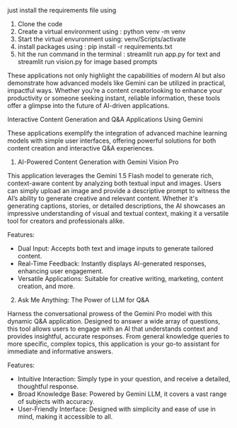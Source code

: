 
just install the requirements file using 
1) Clone the code
2) Create a virtual environment using : python venv -m venv
3) Start the virtual envuronment using: venv/Scripts/activate
4) install packages using : pip install -r requirements.txt
5) hit the run command in the terminal : streamlit run app.py for text and streamlit run vision.py for image based prompts




These applications not only highlight the capabilities of modern AI but also demonstrate how advanced models like Gemini can be utilized in practical, 
impactful ways. Whether you’re a content creatorlooking to enhance your productivity or someone seeking instant, reliable information, 
these tools offer a glimpse into the future of AI-driven applications.


Interactive Content Generation and Q&A Applications Using Gemini 


These applications exemplify the integration of advanced machine learning models with simple user interfaces,
offering powerful solutions for both content creation and interactive Q&A experiences.

 1. AI-Powered Content Generation with Gemini Vision Pro

This application leverages the Gemini 1.5 Flash model to generate rich, context-aware content by analyzing both textual 
input and images. Users can simply upload an image and provide a descriptive prompt to witness the AI’s ability to generate 
creative and relevant content. Whether it's generating captions, stories, or detailed descriptions, the AI showcases an impressive 
understanding of visual and textual context, making it a versatile tool for creators and professionals alike.

Features:
- Dual Input: Accepts both text and image inputs to generate tailored content.
- Real-Time Feedback: Instantly displays AI-generated responses, enhancing user engagement.
- Versatile Applications: Suitable for creative writing, marketing, content creation, and more.

2. Ask Me Anything: The Power of LLM for Q&A

Harness the conversational prowess of the Gemini Pro model with this dynamic Q&A application. Designed to answer a wide
array of questions, this tool allows users to engage with an AI that understands context and provides insightful, accurate 
responses. From general knowledge queries to more specific, complex topics, this application is your go-to assistant for immediate and informative answers.

Features:
- Intuitive Interaction: Simply type in your question, and receive a detailed, thoughtful response.
- Broad Knowledge Base: Powered by Gemini LLM, it covers a vast range of subjects with accuracy.
- User-Friendly Interface: Designed with simplicity and ease of use in mind, making it accessible to all.
